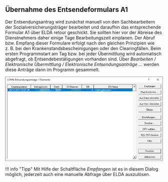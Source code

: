 ## Übernahme des Entsendeformulars A1

Der Entsendungsantrag wird zunächst manuell von den Sachbearbeitern der Sozialversicherungsträger bearbeitet und daraufhin das entsprechende Formular A1 über ELDA retour geschickt. Sie sollten hier vor der Abreise des Dienstnehmers daher einige Tage Bearbeitungszeit einplanen. Der Abruf bzw. Empfang dieser Formulare erfolgt nach den gleichen Prinzipien wie z. B. bei den Krankenstandsbescheinigungen oder den Clearingfällen. Beim ersten Programmstart am Tag bzw. bei jeder Übermittlung wird automatisch abgefragt, ob Entsendebestätigungen vorhanden sind. Über *Bearbeiten / Elektronische Übermittlung / Elektronische Entsendungsanträge …* werden diese Anträge dann im Programm gesammelt.

![Image](<img/image350.png>)

!!! info "Tipp"
    Mit Hilfe der Schaltfläche *Empfangen* ist es in diesem Dialog möglich, jederzeit auch eine manuelle Abfrage über ELDA auszulösen.